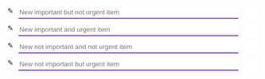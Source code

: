 <link rel="stylesheet" href="https://cdnjs.cloudflare.com/ajax/libs/font-awesome/4.7.0/css/font-awesome.min.css">
<div id="{{currentURI}}">
  <div class="iue">
    <div class="control">
      <span class="icon"></span>
      <input type="text" class="input-frame" placeholder="New important but not urgent item">
      <button class="input-btn"><i class="fa fa-plus"></i></button>
    </div>
    <div class="list">
      <div class="unfinished"></div>
      <div class="finished"></div>
    </div>
  </div>
  <div class="ie">
    <div class="control">
      <span class="icon"></span>
      <input type="text" class="input-frame" placeholder="New important and urgent item">
      <button class="input-btn"><i class="fa fa-plus"></i></button>
    </div>
    <div class="list">
      <div class="unfinished"></div>
      <div class="finished"></div>
    </div>
  </div>
  <div class="uiue">
    <div class="control">
      <span class="icon"></span>
      <input type="text" class="input-frame" placeholder="New not important and not urgent item">
      <button class="input-btn"><i class="fa fa-plus"></i></button>
    </div>
    <div class="list">
      <div class="unfinished"></div>
      <div class="finished"></div>
    </div>
  </div>
  <div class="uie">
    <div class="control">
      <span class="icon"></span>
      <input type="text" class="input-frame" placeholder="New not important but urgent item">
      <button class="input-btn"><i class="fa fa-plus"></i></button>
    </div>
    <div class="list">
      <div class="unfinished"></div>
      <div class="finished"></div>
    </div>
  </div>
</div>

<script>
(async function(){

let data = null

async function getData() {
  let item = await itemManager.getItemFromURI('{{currentURI}}')
  let reg = /<div id="\{\{currentURI\}\}-data" hidden>([\s\S]*?)<\/div>/gm
  let res = reg.exec(item.content)
  if (res !== null) {
    try {
      data = JSON.parse(res[1])
    } catch {}
  }
  if (data === null) data = {};
  ['ie', 'uie', 'iue', 'uiue'].forEach((className) => {
    if (data[className] === undefined) {
      data[className] = {
        'unfinished': [],
        'finished': []
      }
    } else {
      if (data[className]['finished'] === undefined) data[className]['finished'] = []
      if (data[className]['unfinished'] === undefined) data[className]['unfinished'] = []
    }
  })
}

function render() {
  function getListItemHTML(v, idx, type) {
    let icon = `<i class="fa fa-${type === 'finished' ? 'check-square-o' : 'square-o'}"></i>`
    return `<li pos="${idx}">${icon}<label>${v}</label><button class="delete"><i class="fa fa-close"></i></button></li>`
  }
  ['ie', 'uie', 'iue', 'uiue'].forEach((className) => {
    function switchItem(type, idx) {
      let switchedType = 'finished'
      if (type === 'finished') switchedType = 'unfinished'
      data[className][switchedType].splice(0, 0, data[className][type][idx])
      data[className][type].splice(idx, 1)
      render()
      saveData()
    }
    function deleteItem(type, idx) {
      data[className][type].splice(idx, 1)
      render()
      saveData()
    }
    const selectorPrefix = `#{{currentURI}} > .${className}`
    document.querySelector(`${selectorPrefix} .finished`).innerHTML =
      data[className]['finished'].map((v, idx) => getListItemHTML(v, idx, 'finished')).join('\n')
    document.querySelector(`${selectorPrefix} .unfinished`).innerHTML =
      data[className]['unfinished'].map((v, idx) => getListItemHTML(v, idx, 'uninished')).join('\n')
    document.querySelectorAll(`${selectorPrefix} .finished li`).forEach(el => {
      el.addEventListener('mousedown', () => {el.setAttribute('style', 'background-color:#b6acd0;')})
      el.addEventListener('mouseup', () => {el.setAttribute('style', '')})
      el.addEventListener('mouseout', () => {el.setAttribute('style', '')})
      el.addEventListener('click', () => {
        switchItem('finished', parseInt(el.getAttribute('pos')))
      })
    })
    document.querySelectorAll(`${selectorPrefix} .unfinished li`).forEach(el => {
      el.addEventListener('mousedown', () => {el.setAttribute('style', 'background-color:#b6acd0;')})
      el.addEventListener('mouseup', () => {el.setAttribute('style', '')})
      el.addEventListener('mouseout', () => {el.setAttribute('style', '')})
      el.addEventListener('click', () => {
        switchItem('unfinished', parseInt(el.getAttribute('pos')))
      })
    })
    document.querySelectorAll(`${selectorPrefix} .finished .delete`).forEach(el => {
      el.addEventListener('click', (evt) => {
        deleteItem('finished', parseInt(el.parentElement.getAttribute('pos')))
        evt.stopPropagation()
      })
    })
    document.querySelectorAll(`${selectorPrefix} .unfinished .delete`).forEach(el => {
      el.addEventListener('click', (evt) => {
        deleteItem('unfinished', parseInt(el.parentElement.getAttribute('pos')))
        evt.stopPropagation()
      })
    })
  })
}

await getData()
render()

async function saveData() {
  let item = await itemManager.getItemFromURI('{{currentURI}}')
  console.log(item)
  let reg = /<div id="\{\{currentURI\}\}-data" hidden>[\s\S]*?<\/div>/gm
  let strToSave = `<div id="\\{{currentURI}}-data" hidden>${JSON.stringify(data)}</div>`
  let res = reg.exec(item.content)
  if (res === null) {
    item.content += `\n${strToSave}`
  } else {
    item.content = item.content.substring(0, res.index) + strToSave + item.content.substr(res.index+res[0].length)
  }
  console.log(item.content)
  itemManager.finalizeItemEdit('{{currentURI}}', false)
}

['ie', 'uie', 'iue', 'uiue'].forEach((className) => {
  const selectorPrefix = `#{{currentURI}} > .${className}`

  let inputEl = document.querySelector(`#{{currentURI}} > .${className} .input-frame`)
  function addListItem() {
    if (inputEl.value === '') return
    data[className]['unfinished'].push(inputEl.value)
    inputEl.value = ''
    render()
    saveData()
  }

  document.querySelector(`#{{currentURI}} > .${className} .input-btn`).addEventListener('click', addListItem)
  inputEl.addEventListener('keypress', (evt) => {
    if (evt.key === 'Enter') addListItem()
  })
})

})()
</script>

<style>
#{{currentURI}} {
  display: flex;
  flex-wrap: wrap;
  width: 100%;
  height: 500px;
}
#{{currentURI}} > div {
  width: calc(50% - 10px);
  height: calc(50% - 10px);
  margin: 5px;
  display: flex;
  flex-direction: column;
}
#{{currentURI}} .control {
  display: flex;
  margin-bottom: 10px;
  height: 25px;
}
#{{currentURI}} .input-frame {
  flex-grow: 1;
  margin-left: 10px;
  margin-right: 10px;
  border: none;
  border-bottom: solid 2px #7e48b5;
}
#{{currentURI}} .icon::before {
  content: "✎";
}
#{{currentURI}} .input-btn {
  width: 30px;
  height: 25px;
}
#{{currentURI}} button {
  background-color: white;
  border: none;
  text-align: center;
  vertical-align: middle;
}
#{{currentURI}} .input-btn:hover {
  background-color: #c8bfe7;
}
#{{currentURI}} .input-btn:active {
  background-color: #b6acd0;
}
#{{currentURI}} .input-btn:focus {
  outline: none;
}
#{{currentURI}} .delete:hover {
  background-color: palevioletred;
}
#{{currentURI}} .delete:active {
  background-color: rgb(235, 47, 172);
}
#{{currentURI}} .delete:focus {
  outline: none;
}
#{{currentURI}} .list {
  overflow: auto;
}
#{{currentURI}} .list li {
  list-style-type: none;
  height: 25px;
  line-height: 25px;
}
#{{currentURI}} .list li:active {
  background-color: #b6acd0;
}
#{{currentURI}} .list li > i {
  padding-left: 5px;
  padding-right: 10px;
}
#{{currentURI}} .list button {
  float: right;
  height: 25px;
}
#{{currentURI}} .list li:hover {
  background-color: #c8bfe7;
}
#{{currentURI}} .list .finished li {
  text-decoration: line-through;
}
</style>